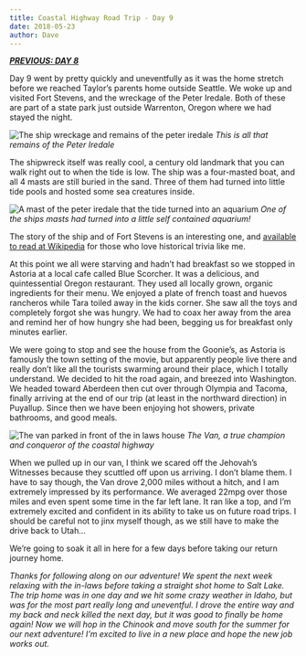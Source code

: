 ```yaml
---
title: Coastal Highway Road Trip - Day 9
date: 2018-05-23
author: Dave
---
```

**_[PREVIOUS: DAY 8](/coastal-highway-road-trip-day-8/)_**

Day 9 went by pretty quickly and uneventfully as it was the home stretch before we reached Taylor&#8217;s parents home outside Seattle. We woke up and visited Fort Stevens, and the wreckage of the Peter Iredale. Both of these are part of a state park just outside Warrenton, Oregon where we had stayed the night.

![The ship wreckage and remains of the peter iredale](/images/uploads/photos-iredale2.jpg)
*This is all that remains of the Peter Iredale*

The shipwreck itself was really cool, a century old landmark that you can walk right out to when the tide is low. The ship was a four-masted boat, and all 4 masts are still buried in the sand. Three of them had turned into little tide pools and hosted some sea creatures inside.

![A mast of the peter iredale that the tide turned into an aquarium](/images/uploads/photos-homestead2.jpg)
*One of the ships masts had turned into a little self contained aquarium!*

The story of the ship and of Fort Stevens is an interesting one, and [available to read at Wikipedia](https://en.wikipedia.org/wiki/Peter_Iredale) for those who love historical trivia like me.

At this point we all were starving and hadn&#8217;t had breakfast so we stopped in Astoria at a local cafe called Blue Scorcher. It was a delicious, and quintessential Oregon restaurant. They used all locally grown, organic ingredients for their menu. We enjoyed a plate of french toast and huevos rancheros while Tara toiled away in the kids corner. She saw all the toys and completely forgot she was hungry. We had to coax her away from the area and remind her of how hungry she had been, begging us for breakfast only minutes earlier.

We were going to stop and see the house from the Goonie&#8217;s, as Astoria is famously the town setting of the movie, but apparently people live there and really don&#8217;t like all the tourists swarming around their place, which I totally understand. We decided to hit the road again, and breezed into Washington. We headed toward Aberdeen then cut over through Olympia and Tacoma, finally arriving at the end of our trip (at least in the northward direction) in Puyallup. Since then we have been enjoying hot showers, private bathrooms, and good meals.

![The van parked in front of the in laws house](/images/uploads/photos-homestead2.jpg)
*The Van, a true champion and conqueror of the coastal highway*

When we pulled up in our van, I think we scared off the Jehovah&#8217;s Witnesses because they scuttled off upon us arriving. I don&#8217;t blame them. I have to say though, the Van drove 2,000 miles without a hitch, and I am extremely impressed by its performance. We averaged 22mpg over those miles and even spent some time in the far left lane. It ran like a top, and I&#8217;m extremely excited and confident in its ability to take us on future road trips. I should be careful not to jinx myself though, as we still have to make the drive back to Utah&#8230;

We&#8217;re going to soak it all in here for a few days before taking our return journey home.

_Thanks for following along on our adventure! We spent the next week relaxing with the in-laws before taking a straight shot home to Salt Lake. The trip home was in one day and we hit some crazy weather in Idaho, but was for the most part really long and uneventful. I drove the entire way and my back and neck killed the next day, but it was good to finally be home again! Now we will hop in the Chinook and move south for the summer for our next adventure! I&#8217;m excited to live in a new place and hope the new job works out._
